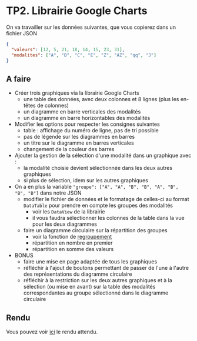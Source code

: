 # TP2. Librairie Google Charts

On va travailler sur les données suivantes, que vous copierez dans un fichier JSON
```json
{
  "valeurs": [12, 5, 21, 18, 14, 15, 23, 31],
  "modalites": ["A", "B", "C", "E", "Z", "AZ", "qq", "J"]
}
```

## A faire

- Créer trois graphiques via la librairie Google Charts
    - une table des données, avec deux colonnes et 8 lignes (plus les en-têtes de colonnes)
    - un diagramme en barre verticales des modalités
    - un diagramme en barre horizontables des modalités
- Modifier les options pour respecter les consignes suivantes 
    - table : affichage du numéro de ligne, pas de tri possible
    - pas de légende sur les diagrammes en barres
    - un titre sur le diagramme en barres verticales
    - changement de la couleur des barres
- Ajouter la gestion de la sélection d'une modalité dans un graphique avec :
    - la modalité choisie devient sélectionnée dans les deux autres graphiques
    - si plus de sélection, idem sur les autres graphiques
- On a en plus la variable `"groupe": ["A", "A", "B", "B", "A", "B", "B", "B"]` dans notre JSON
    - modifier le fichier de données et le formatage de celles-ci au format `DataTable` pour prendre en compte les groupes des modalités
        - voir les `DataView` de la librairie
        - il vous faudra sélectionner les colonnes de la table dans la vue pour les deux diagrammes
    - faire un diagramme circulaire sur la répartition des groupes 
        - voir la fonction de [regroupement](https://developers.google.com/chart/interactive/docs/reference#google_visualization_data_group)
        - répartition en nombre en premier
        - répartition en somme des valeurs
- BONUS
    - faire une mise en page adaptée de tous les graphiques
    - réfléchir à l'ajout de boutons permettant de passer de l'une à l'autre des représentations du diagramme circulaire
    - réfléchir à la restriction sur les deux autres graphiques et à la sélection (ou mise en avant) sur la table des modalités correspondantes au groupe sélectionné dans le diagramme circulaire

## Rendu

Vous pouvez voir [ici](rendu) le rendu attendu.